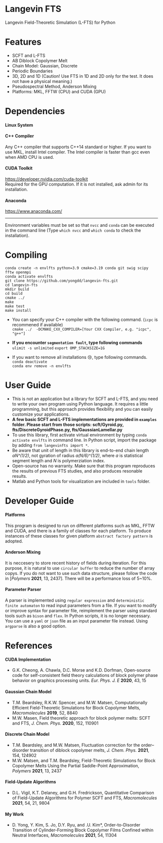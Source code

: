 # Langevin FTS
Langevin Field-Theoretic Simulation (L-FTS) for Python

# Features
* SCFT and L-FTS   
* AB Diblock Copolymer Melt   
* Chain Model: Gaussian, Discrete   
* Periodic Boundaries  
* 3D, 2D and 1D (Caution! Use FTS in 1D and 2D only for the test. It does not have a physical meaning.)   
* Pseudospectral Method, Anderson Mixing   
* Platforms: MKL, FFTW (CPU) and CUDA (GPU)   

# Dependencies
#### Linux System

#### C++ Compiler
  Any C++ compiler that supports C++14 standard or higher. If you want to use MKL, install Intel compiler. The Intel compiler is faster than gcc even when AMD CPU is used.

#### CUDA Toolkit
  https://developer.nvidia.com/cuda-toolkit   
  Required for the GPU computation. If it is not installed, ask admin for its installation.

#### Anaconda
  https://www.anaconda.com/

* * *
Environment variables must be set so that `nvcc` and `conda` can be executed in the command line (Type `which nvcc` and `which conda` to check the installation).

# Compiling
  `conda create -n envlfts python=3.9 cmake=3.19 conda git swig scipy fftw openmpi`  
  `conda activate envlfts`  
  `git clone https://github.com/yongdd/langevin-fts.git`  
  `cd langevin-fts`  
  `mkdir build`  
  `cd build`  
  `cmake ../`  
  `make`   
  `make test`   
  `make install`   
   
* You can specify your C++ compiler with the following command. (`icpc` is recommened if available)  
  `cmake ../  -DCMAKE_CXX_COMPILER=[Your CXX Compiler, e.g. "icpc", "g++"]`  

* **If you encounter `segmentation fault`, type following commands**      
  `ulimit -s unlimited`
  `export OMP_STACKSIZE=1G`
   
*  If you want to remove all installations :cry:, type following commands.   
   `conda deactivate`   
   `conda env remove -n envlfts`   
   
# User Guide
+ This is not an application but a library for SCFT and L-FTS, and you need to write your own program using Python language. It requires a little programming, but this approach provides flexibility and you can easily customize your applications.   
+ **A few basic SCFT and L-FTS implementations are provided in `examples` folder. Please start from those scripts: scft/Gyroid.py, fts/DiscreteGyroidPhase.py, fts/GaussianLamellar.py**   
+ To use this library, first activate virtual environment by typing `conda activate envlfts` in command line. In Python script, import the package by adding  `from langevinfts import *`.   
+ Be aware that unit of length in this library is end-to-end chain length *aN^(1/2)*, not gyration of radius *a(N/6)^(1/2)*, where *a* is statistical segment length and *N* is polymerziation index.  
+ Open-source has no warranty. Make sure that this program reproduces the results of previous FTS studies, and also produces resonable results.  
+ Matlab and Python tools for visualization are included in `tools` folder.   

# Developer Guide
#### Platforms  
  This program is designed to run on different platforms such as MKL, FFTW and CUDA, and there is a family of classes for each platform. To produce instances of these classes for given platform `abstract factory pattern` is adopted.   

#### Anderson Mixing  
  It is neccesery to store recent history of fields during iteration. For this purpose, it is natural to use `circular buffer` to reduce the number of array copys. If you do not want to use such data structure, please follow the code in [*Polymers* **2021**, 13, 2437]. There will be a performance loss of 5~10%.

#### Parameter Parser  
  A parser is implemented using `regular expression` and `deterministic finite automaton` to read input parameters from a file. If you want to modify or improve syntax for parameter file, reimplement the parser using standard tools such as `bison` and `flex`. In Python scripts, it is no longer necessary. You can use a `yaml` or `json` file as an input parameter file instead. Using `argparse` is also a good option.   

# References
#### CUDA Implementation
+ G.K. Cheong, A. Chawla, D.C. Morse and K.D. Dorfman, Open-source code for self-consistent field theory calculations of block polymer phase behavior on graphics processing units. *Eur. Phys. J. E* **2020**, 43, 15
#### Gaussian Chain Model
+ T.M. Beardsley, R.K.W. Spencer, and M.W. Matsen, Computationally Efficient Field-Theoretic Simulations for Block Copolymer Melts, *Macromolecules* **2019**, 52, 8840   
+ M.W. Masen, Field theoretic approach for block polymer melts: SCFT and FTS, *J. Chem. Phys.* **2020**, 152, 110901   
#### Discrete Chain Model
+ T.M. Beardsley, and M.W. Matsen, Fluctuation correction for the order–disorder transition of diblock copolymer melts, *J. Chem. Phys.* **2021**, 154, 124902   
+ M.W. Matsen, and T.M. Beardsley, Field-Theoretic Simulations for Block Copolymer Melts Using the Partial Saddle-Point Approximation, *Polymers* **2021**, 13, 2437   
####  Field-Update Algorithms
+ D.L. Vigil, K.T. Delaney, and G.H. Fredrickson, Quantitative Comparison of Field-Update Algorithms for Polymer SCFT and FTS, *Macromolecules* **2021**, 54, 21, 9804
#### My Work
+ D. Yong, Y. Kim, S. Jo, D.Y. Ryu, and .U. Kim*, Order-to-Disorder Transition of Cylinder-Forming Block Copolymer Films Confined within Neutral Interfaces, *Macromolecules* **2021**, 54, 11304   
